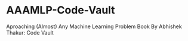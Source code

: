 # AAAMLP-Code-Vault
Aproaching (Almost) Any Machine Learning Problem Book By Abhishek Thakur: Code Vault
